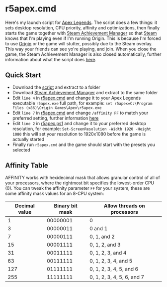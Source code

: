 # r5apex.cmd

Here's my launch script for [Apex Legends](https://www.ea.com/games/apex-legends). The script does a few things: it sets desktop resolution, CPU priority, affinity and optimizations, then finally starts the game together with [Steam Achievement Manager](https://github.com/gibbed/SteamAchievementManager/releases) so that [Steam](https://store.steampowered.com/) knows that I'm playing even if I'm running Origin. This is because I'm forced to use [Origin](https://www.origin.com/) or the game will stutter, possibly due to the Steam overlay. This way your friends can see yo're playing, and join. When you close the game, the Steam Achievement Manager is also closed automatically, further information about what the script does [here](https://davidecolombo.space/solved-100-cpu-usage-in-apex-legends-season-10/).

## Quick Start

- Download the [script](https://github.com/davidecolombo/r5apex/archive/refs/heads/main.zip) and extract to a folder
- Download [Steam Achievement Manager](https://github.com/gibbed/SteamAchievementManager/releases) and extract to the same folder
- Edit `line 4` in [r5apex.cmd](r5apex.cmd) and change it to your Apex Legends executable `r5apex.exe` full path, for example: `set r5apex=C:\Program Files (x86)\Origin Games\Apex\r5apex.exe`
- Edit `line 7` in [r5apex.cmd](r5apex.cmd) and change `/affinity FF` to match your preferred setting, further information [here](https://superuser.com/questions/181577/what-is-windows-priority-and-affinity-and-what-advatanges-does-it-provide)
- Edit `line 2` in [r5apex.ps1](r5apex.ps1) and change it to your preferred desktop resolution, for example: `Set-ScreenResolution -Width 1920 -Height 1080` this will set your resolution to 1920x1080 before the game is actually started
- Finally run `r5apex.cmd` and the game should start with the presets you selected

## Affinity Table

AFFINITY works with hexidecimal mask that allows granular control of all of your processors, where the rightmost bit specifies the lowest-order CPU (0). You can tweak the affinity parameter `FF` for your system, these are some affinity mask values for an 8-CPU system:

| Decimal value | Binary bit mask | Allow threads on processors |
| ------------- | --------------- | --------------------------- |
| 1             | 00000001        | 0                           |
| 3             | 00000011        | 0 and 1                     |
| 7             | 00000111        | 0, 1, and 2                 |
| 15            | 00001111        | 0, 1, 2, and 3              |
| 31            | 00011111        | 0, 1, 2, 3, and 4           |
| 63            | 00111111        | 0, 1, 2, 3, 4, and 5        |
| 127           | 01111111        | 0, 1, 2, 3, 4, 5, and 6     |
| 255           | 11111111        | 0, 1, 2, 3, 4, 5, 6, and 7  |
